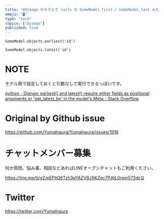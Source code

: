 ```yaml
---
title: "#django のモデルで rails の SomeModel.first / SomeModel.last みたいに最初/最後のレコードを"
emoji: "🖥"
type: "tech"
topics: ["Django"]
published: true
---
```


```
SomeModel.objects.earliest('id')
```

```
SomeModel.objects.latest('id')
```


 # NOTE

モデル側で設定しておくと引数なしで実行できるっぽいです。

[python - Django: earliest() and latest() require either fields as positional arguments or 'get_latest_by' in the model's Meta - Stack Overflow](https://stackoverflow.com/questions/52720637/django-earliest-and-latest-require-either-fields-as-positional-arguments-or)


# Original by Github issue

https://github.com/YumaInaura/YumaInaura/issues/1918








<!-- Update From Qiita API -->

# チャットメンバー募集


何か質問、悩み事、相談などあればLINEオープンチャットもご利用ください。

https://line.me/ti/g2/eEPltQ6Tzh3pYAZV8JXKZqc7PJ6L0rpm573dcQ





# Twitter


https://twitter.com/YumaInaura


<!-- Update From Qiita API -->


